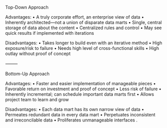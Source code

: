Top-Down Approach

Advantages:
• A truly corporate effort, an enterprise view of data
• Inherently architected—not a union of disparate data marts
• Single, central storage of data about the content
• Centralized rules and control
• May see quick results if implemented with iterations

Disadvantages:
• Takes longer to build even with an iterative method
• High exposure/risk to failure
• Needs high level of cross-functional skills
• High outlay without proof of concept

⸻

Bottom-Up Approach

Advantages:
• Faster and easier implementation of manageable pieces
• Favorable return on investment and proof of concept
• Less risk of failure
• Inherently incremental; can schedule important data marts first
• Allows project team to learn and grow

Disadvantages:
• Each data mart has its own narrow view of data
• Permeates redundant data in every data mart
• Perpetuates inconsistent and irreconcilable data
• Proliferates unmanageable interfaces
.

